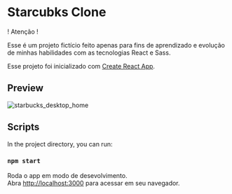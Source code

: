 # Starcubks Clone

! Atenção !

Esse é um projeto fictício feito apenas para fins de aprendizado e evolução de minhas habilidades com as tecnologias React e Sass.

Esse projeto foi inicializado com [Create React App](https://github.com/facebook/create-react-app).

## Preview

![starbucks_desktop_home](https://github.com/GabrielCastro-dev/starbucks_clone/assets/127990863/a22ed9c0-32be-4a5b-ae63-3e92aea68ec9)

## Scripts

In the project directory, you can run:

### `npm start`

Roda o app em modo de desevolvimento.\
Abra [http://localhost:3000](http://localhost:3000) para acessar em seu navegador.
